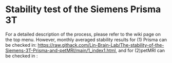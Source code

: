 # Stability test of the Siemens Prisma 3T	

For a detailed description of the process, please refer to the wiki page on the top menu. However, monthly averaged stability results for 
(1) Prisma can be checked in:
https://raw.githack.com/Lin-Brain-Lab/The-stability-of-the-Siemens-3T-Prisma-and-petMRI/main/1_index1.html, 
and for (2)petMRI can be checked in :
